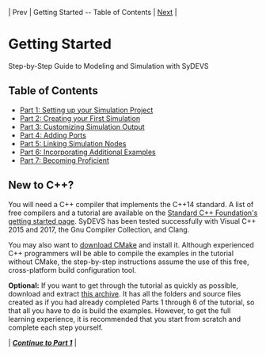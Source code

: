 | Prev | Getting Started -- Table of Contents | [Next](part01.html) |
# Getting Started

Step-by-Step Guide to Modeling and Simulation with SyDEVS

## Table of Contents

- [Part 1: Setting up your Simulation Project](part01.html)
- [Part 2: Creating your First Simulation](part02.html)
- [Part 3: Customizing Simulation Output](part03.html)
- [Part 4: Adding Ports](part04.html)
- [Part 5: Linking Simulation Nodes](part05.html)
- [Part 6: Incorporating Additional Examples](part06.html)
- [Part 7: Becoming Proficient](part07.html)

## New to C++?

You will need a C++ compiler that implements the C++14 standard. A list of free compilers and a tutorial are available on the [Standard C++ Foundation's getting started page](https://isocpp.org/get-started). SyDEVS has been tested successfully with Visual C++ 2015 and 2017, the Gnu Compiler Collection, and Clang.

You may also want to [download CMake](https://cmake.org/) and install it. Although experienced C++ programmers will be able to compile the examples in the tutorial without CMake, the step-by-step instructions assume the use of this free, cross-platform build configuration tool.

**Optional:** If you want to get through the tutorial as quickly as possible, download and extract [this archive](/sydevs/doc/downloads/sydevs-tutorial-v0.6.6.zip). It has all the folders and source files created as if you had already completed Parts 1 through 6 of the tutorial, so that all you have to do is build the examples. However, to get the full learning experience, it is recommended that you start from scratch and complete each step yourself.

| [***Continue to Part 1***](part01.html) |




